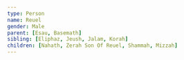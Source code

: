 ```yaml
---
type: Person
name: Reuel
gender: Male
parent: [Esau, Basemath]
sibling: [Eliphaz, Jeush, Jalam, Korah]
children: [Nahath, Zerah Son Of Reuel, Shammah, Mizzah]
---
```

